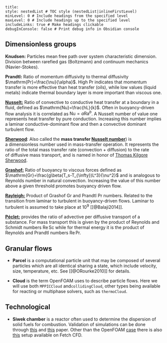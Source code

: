 ```table-of-contents
title: 
style: nestedList # TOC style (nestedList|inlineFirstLevel)
minLevel: 0 # Include headings from the specified level
maxLevel: 0 # Include headings up to the specified level
includeLinks: true # Make headings clickable
debugInConsole: false # Print debug info in Obsidian console
```
## Dimensionless groups

**Knudsen:** Particles mean free path over system characteristic dimension. Division between rarefied gas (Boltzmann) and continuum mechanics (Navier-Stokes).

**Prandtl:** Ratio of momentum diffusivity to thermal diffusivity $\mathrm{Pr}=\frac{\nu}{\alpha}$. High $\mathrm{Pr}$ indicates that momentum transfer is more effective than heat transfer (oils), while low values (liquid metals) indicate thermal boundary layer is more important than viscous one.

[**Nusselt:**](https://en.wikipedia.org/wiki/Nusselt_number) Ratio of convective to conductive heat transfer at a boundary in a fluid, defined as $\mathrm{Nu}=\frac{hL}{k}$. Often in buoyancy-driven flow analysis it is correlated as $\mathrm{Nu}=a\mathrm{Ra}^b$. A Nusselt number of value one represents heat transfer by pure conduction. Increasing this number implies a laminar conductive-dominant flow and then a convective dominant turbulent flow.

[**Sherwood**](https://en.wikipedia.org/wiki/Sherwood_number):  Also called the **mass transfer [Nusselt number](https://en.wikipedia.org/wiki/Nusselt_number "Nusselt number")**) is a dimensionless number used in mass-transfer operation. It represents the ratio of the total mass transfer rate (convection + diffusion) to the rate of diffusive mass transport, and is named in honor of [Thomas Kilgore Sherwood](https://en.wikipedia.org/wiki/Thomas_Kilgore_Sherwood "Thomas Kilgore Sherwood").

[**Grashof:**](https://en.wikipedia.org/wiki/Grashof_number) Ratio of buoyancy to viscous forces defined as $\mathrm{Gr}=\frac{g\beta(T_s-T_{\infty})L^3}{\nu^2}$ and is analogous to Reynolds number in natural convection. Increasing the value of this number above a given threshold promotes buoyancy driven flow.

[**Rayleigh:**](https://en.wikipedia.org/wiki/Rayleigh_number) Product of Grashof $\mathrm{Gr}$ and Prandtl $\mathrm{Pr}$ numbers. Related to the transition from laminar to turbulent in buoyancy-driven flows. Laminar to turbulent is assumed to take place at $10^9$  [[@Balaji2014]].

[**Péclet:**](https://en.wikipedia.org/wiki/Péclet_number) provides the ratio of advective per diffusive transport of a substance. For mass transport this is given by the product of Reynolds and Schmidt numbers $\mathrm{Re}\,\mathrm{Sc}$ while for thermal energy it is the product of Reynolds and Prandtl numbers $\mathrm{Re}\,\mathrm{Pr}$.
## Granular flows

- **Parcel** is a computational particle unit that may be composed of several particles which are all identical sharing a state, which include velocity, size, temperature, etc. See [[@ORourke2010]] for details.

- **Cloud** is the term OpenFOAM uses to describe particle flows. Here we will use both `MPPICCloud` and`collidingCloud`, other types being available for reacting or multiphase solvers, such as `thermoCloud`.
## Technological

- **Siwek chamber** is a reactor often used to determine the dispersion of solid fuels for combustion. Validation of simulations can be done through [this](https://www.sciencedirect.com/science/article/abs/pii/S0950423009000801) and [this](https://www.sciencedirect.com/science/article/abs/pii/S0950423014002332) paper. Other than the OpenFOAM [case](https://github.com/OpenFOAM/OpenFOAM-11/tree/master/tutorials/multicomponentFluid/simplifiedSiwek) there is also [this](https://fetchcfd.com/view-project/763-Simplified-Siwek) setup available on Fetch CFD.

